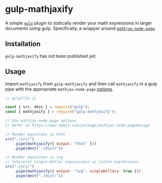 # gulp-mathjaxify

A simple [`gulp`](https://gulpjs.com) plugin to statically render your math expressions in larger documents using gulp. Specifically, a wrapper around [`mathjax-node-page`](https://www.npmjs.com/package/mathjax-node-page).

## Installation

`gulp-mathjaxify` has not been published yet.

## Usage

Import `mathjaxify` from `gulp-mathjaxify` and then call `mathjaxify` in a gulp pipe with the appropriate `mathjax-node-page` [options](https://www.npmjs.com/package/mathjax-node-page#usage).

```javascript
// gulpfile.js

const { src, dest } = require("gulp");
const { mathjaxify } = require("gulp-mathjaxify");

// Use mathjax-node-page options
// Refer to https://www.npmjs.com/package/mathjax-node-page#usage

// Render equations as html
src("./src/")
    .pipe(mathjaxify({ output: "html" }))
    .pipe(dest("./dist/"))

// Render equations as svg
// Interpret single-dollar expressions as inline expressions
src("./src/")
    .pipe(mathjaxify({ output: "svg", singleDollars: true }))
    .pipe(dest("./dist/"))
```
